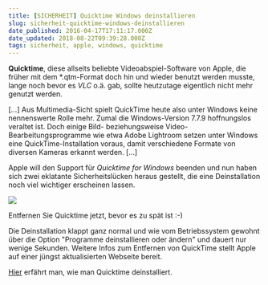 ```yaml
---
title: [SICHERHEIT] Quicktime Windows deinstallieren
slug: sicherheit-quicktime-windows-deinstallieren
date_published: 2016-04-17T17:11:17.000Z
date_updated: 2018-08-22T09:39:28.000Z
tags: sicherheit, apple, windows, quicktime
---
```


**Quicktime**, diese allseits beliebte Videoabspiel-Software von Apple, die früher mit dem *.qtm-Format doch hin und wieder benutzt werden musste, lange noch bevor es *VLC* o.ä. gab, sollte heutzutage eigentlich nicht mehr genutzt werden. 

[…] Aus Multimedia-Sicht spielt QuickTime heute also unter Windows keine nennenswerte Rolle mehr. Zumal die Windows-Version 7.7.9 hoffnungslos veraltet ist. Doch einige Bild- beziehungsweise Video-Bearbeitungsprogramme wie etwa Adobe Lightroom setzen unter Windows eine QuickTime-Installation voraus, damit verschiedene Formate von diversen Kameras erkannt werden. […]

Apple will den Support für *Quicktime for Windows*  beenden und nun haben sich zwei eklatante Sicherheitslücken heraus gestellt, die eine Deinstallation noch viel wichtiger erscheinen lassen.

![](__GHOST_URL__/content/images/2016/04/tutorial_video_quicktime_01.jpg)

Entfernen Sie Quicktime jetzt, bevor es zu spät ist :-)

Die Deinstallation klappt ganz normal und wie vom Betriebssystem gewohnt über die Option "Programme deinstallieren oder ändern" und dauert nur wenige Sekunden. Weitere Infos zum Entfernen von QuickTime stellt Apple auf einer jüngst aktualisierten Webseite bereit.

[Hier](https://support.apple.com/de-de/HT205771) erfährt man, wie man Quicktime deinstalliert.
